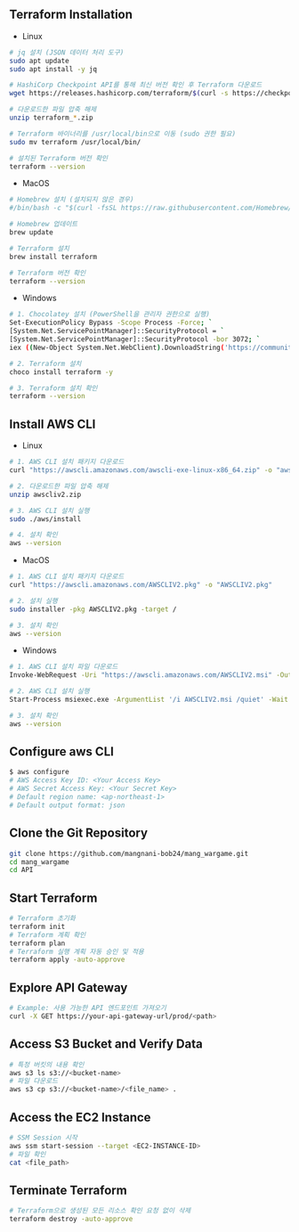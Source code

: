 ## **Terraform Installation**

- Linux
```bash
# jq 설치 (JSON 데이터 처리 도구)
sudo apt update
sudo apt install -y jq

# HashiCorp Checkpoint API를 통해 최신 버전 확인 후 Terraform 다운로드
wget https://releases.hashicorp.com/terraform/$(curl -s https://checkpoint-api.hashicorp.com/v1/check/terraform | jq -r .current_version)/terraform_$(curl -s https://checkpoint-api.hashicorp.com/v1/check/terraform | jq -r .current_version)_linux_amd64.zip

# 다운로드한 파일 압축 해제
unzip terraform_*.zip

# Terraform 바이너리를 /usr/local/bin으로 이동 (sudo 권한 필요)
sudo mv terraform /usr/local/bin/

# 설치된 Terraform 버전 확인
terraform --version
```

- MacOS
```bash
# Homebrew 설치 (설치되지 않은 경우)
#/bin/bash -c "$(curl -fsSL https://raw.githubusercontent.com/Homebrew/install/HEAD/install.sh)"

# Homebrew 업데이트
brew update

# Terraform 설치
brew install terraform

# Terraform 버전 확인
terraform --version
```

- Windows
```bash
# 1. Chocolatey 설치 (PowerShell을 관리자 권한으로 실행)
Set-ExecutionPolicy Bypass -Scope Process -Force; `
[System.Net.ServicePointManager]::SecurityProtocol = `
[System.Net.ServicePointManager]::SecurityProtocol -bor 3072; `
iex ((New-Object System.Net.WebClient).DownloadString('https://community.chocolatey.org/install.ps1'))

# 2. Terraform 설치
choco install terraform -y

# 3. Terraform 설치 확인
terraform --version
```

## **Install AWS CLI**

- Linux
```bash
# 1. AWS CLI 설치 패키지 다운로드
curl "https://awscli.amazonaws.com/awscli-exe-linux-x86_64.zip" -o "awscliv2.zip"

# 2. 다운로드한 파일 압축 해제
unzip awscliv2.zip

# 3. AWS CLI 설치 실행
sudo ./aws/install

# 4. 설치 확인
aws --version
```

- MacOS
```bash
# 1. AWS CLI 설치 패키지 다운로드
curl "https://awscli.amazonaws.com/AWSCLIV2.pkg" -o "AWSCLIV2.pkg"

# 2. 설치 실행
sudo installer -pkg AWSCLIV2.pkg -target /

# 3. 설치 확인
aws --version
```

- Windows
```bash
# 1. AWS CLI 설치 파일 다운로드
Invoke-WebRequest -Uri "https://awscli.amazonaws.com/AWSCLIV2.msi" -OutFile "AWSCLIV2.msi"

# 2. AWS CLI 설치 실행
Start-Process msiexec.exe -ArgumentList '/i AWSCLIV2.msi /quiet' -Wait

# 3. 설치 확인
aws --version
```

## **Configure aws CLI**
```bash
$ aws configure
# AWS Access Key ID: <Your Access Key>
# AWS Secret Access Key: <Your Secret Key>
# Default region name: <ap-northeast-1>
# Default output format: json
```

## **Clone the Git Repository**
```bash
git clone https://github.com/mangnani-bob24/mang_wargame.git
cd mang_wargame
cd API
```

## **Start Terraform**
```bash
# Terraform 초기화
terraform init
# Terraform 계획 확인
terraform plan
# Terraform 실행 계획 자동 승인 및 적용
terraform apply -auto-approve
```

## **Explore API Gateway**
```bash
# Example: 사용 가능한 API 엔드포인트 가져오기
curl -X GET https://your-api-gateway-url/prod/<path>
```

## **Access S3 Bucket and Verify Data**
```bash
# 특정 버킷의 내용 확인
aws s3 ls s3://<bucket-name>
# 파일 다운로드
aws s3 cp s3://<bucket-name>/<file_name> .
```

## **Access the EC2 Instance**
```bash
# SSM Session 시작
aws ssm start-session --target <EC2-INSTANCE-ID>
# 파일 확인
cat <file_path>
```

## **Terminate Terraform**
```bash
# Terraform으로 생성된 모든 리소스 확인 요청 없이 삭제
terraform destroy -auto-approve
```
